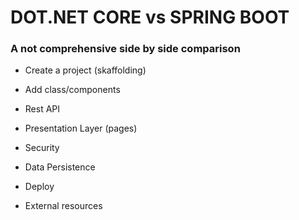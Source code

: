 # DOT.NET CORE vs SPRING BOOT
### A not comprehensive side by side comparison


* Create a project  (skaffolding)

* Add class/components

* Rest API

* Presentation Layer (pages)

* Security

* Data Persistence

* Deploy

* External resources
